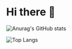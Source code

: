 # Hi there 👋

![Anurag's GitHub stats](https://github-readme-stats.vercel.app/api?username=archive-richas&show_icons=true&theme=radical)

![Top Langs](https://github-readme-stats.vercel.app/api/top-langs/?username=archive-richas&langs_count=8)

